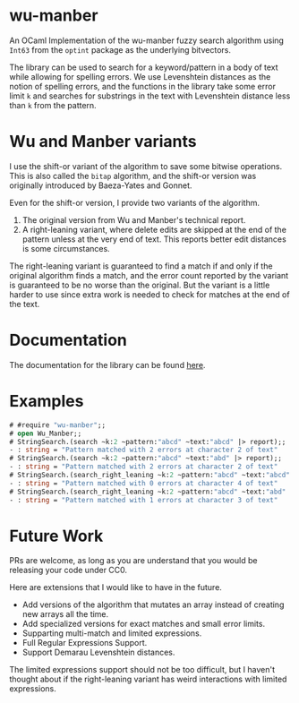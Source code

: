 # wu-manber
An OCaml Implementation of the wu-manber fuzzy search algorithm using `Int63`
from the `optint` package as the underlying bitvectors.

The library can be used to search for a keyword/pattern in a body of text while
allowing for spelling errors. We use Levenshtein distances as the notion of
spelling errors, and the functions in the library take some error limit `k` and
searches for substrings in the text with Levenshtein distance less than `k` from
the pattern.

# Wu and Manber variants

I use the shift-or variant of the algorithm to save some bitwise operations.
This is also called the `bitap` algorithm, and the shift-or version was
originally introduced by Baeza-Yates and Gonnet.

Even for the shift-or version, I provide two variants of the algorithm.
1. The original version from Wu and Manber's technical report.
2. A right-leaning variant, where delete edits are skipped at the end of the
   pattern unless at the very end of text. This reports better edit distances is
   some circumstances.

The right-leaning variant is guaranteed to find a match if and only if the
original algorithm finds a match, and the error count reported by the variant is
guaranteed to be no worse than the original.
But the variant is a little harder to use since extra work is needed to check
for matches at the end of the text.

# Documentation
The documentation for the library can be found
[here](https://ifazk.github.io/wu-manber/).

# Examples

```ocaml
# #require "wu-manber";;
# open Wu_Manber;;
# StringSearch.(search ~k:2 ~pattern:"abcd" ~text:"abcd" |> report);;
- : string = "Pattern matched with 2 errors at character 2 of text"
# StringSearch.(search ~k:2 ~pattern:"abcd" ~text:"abd" |> report);;
- : string = "Pattern matched with 2 errors at character 2 of text"
# StringSearch.(search_right_leaning ~k:2 ~pattern:"abcd" ~text:"abcd" |> report);;
- : string = "Pattern matched with 0 errors at character 4 of text"
# StringSearch.(search_right_leaning ~k:2 ~pattern:"abcd" ~text:"abd" |> report);;
- : string = "Pattern matched with 1 errors at character 3 of text"
```

# Future Work
PRs are welcome, as long as you are understand that you would be releasing your
code under CC0.

Here are extensions that I would like to have in the future.
- Add versions of the algorithm that mutates an array instead of creating new
  arrays all the time.
- Add specialized versions for exact matches and small error limits.
- Supparting multi-match and limited expressions.
- Full Regular Expressions Support.
- Support Demarau Levenshtein distances.

The limited expressions support should not be too difficult, but I haven't
thought about if the right-leaning variant has weird interactions with limited
expressions.
